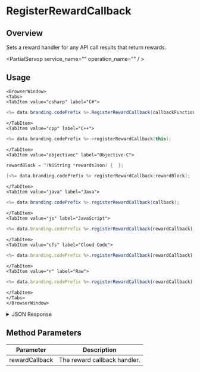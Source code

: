 # RegisterRewardCallback
## Overview
Sets a reward handler for any API call results that return rewards.

<PartialServop service_name="" operation_name="" / >

## Usage

```mdx-code-block
<BrowserWindow>
<Tabs>
<TabItem value="csharp" label="C#">
```

```csharp
<%= data.branding.codePrefix %>.RegisterRewardCallback(callbackFunction);
```

```mdx-code-block
</TabItem>
<TabItem value="cpp" label="C++">
```

```cpp
<%= data.branding.codePrefix %>->registerRewardCallback(this);
```

```mdx-code-block
</TabItem>
<TabItem value="objectivec" label="Objective-C">
```

```objectivec
rewardBlock = ^(NSString *rewardsJson) {  };

[<%= data.branding.codePrefix %> registerRewardCallback:rewardBlock];
```

```mdx-code-block
</TabItem>
<TabItem value="java" label="Java">
```

```java
<%= data.branding.codePrefix %>.registerRewardCallback(callback);
```

```mdx-code-block
</TabItem>
<TabItem value="js" label="JavaScript">
```

```javascript
<%= data.branding.codePrefix %>.registerRewardCallback(rewardCallback);
```

```mdx-code-block
</TabItem>
<TabItem value="cfs" label="Cloud Code">
```

```javascript
<%= data.branding.codePrefix %>.registerRewardCallback(rewardCallback);
```

```mdx-code-block
</TabItem>
<TabItem value="r" label="Raw">
```

```javascript
<%= data.branding.codePrefix %>.registerRewardCallback(rewardCallback);
```

```mdx-code-block
</TabItem>
</Tabs>
</BrowserWindow>
```

<details>
<summary>JSON Response</summary>

```json
{
	"status": 200,
	"apiRewards": [{
		"service": "authenticationV2",
		"operation": "AUTHENTICATE",
		"rewards": {
			"rewardDetails": {
				// the reward depending on type (see docs)
			}
		}
	}]
}
```
</details>

## Method Parameters
Parameter | Description
--------- | -----------
rewardCallback | The reward callback handler.


